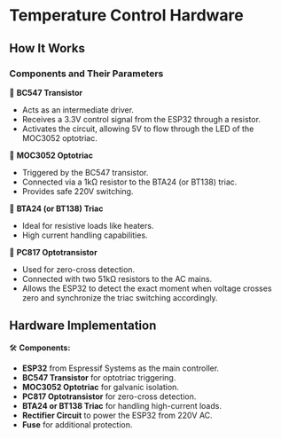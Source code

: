 # Temperature Control Hardware

## How It Works

### Components and Their Parameters

🔹 **BC547 Transistor**
- Acts as an intermediate driver.
- Receives a 3.3V control signal from the ESP32 through a resistor.
- Activates the circuit, allowing 5V to flow through the LED of the MOC3052 optotriac.

🔹 **MOC3052 Optotriac**
- Triggered by the BC547 transistor.
- Connected via a 1kΩ resistor to the BTA24 (or BT138) triac.
- Provides safe 220V switching.

🔹 **BTA24 (or BT138) Triac**
- Ideal for resistive loads like heaters.
- High current handling capabilities.

🔹 **PC817 Optotransistor**
- Used for zero-cross detection.
- Connected with two 51kΩ resistors to the AC mains.
- Allows the ESP32 to detect the exact moment when voltage crosses zero and synchronize the triac switching accordingly.

## Hardware Implementation

🛠 **Components:**
- **ESP32** from Espressif Systems as the main controller.
- **BC547 Transistor** for optotriac triggering.
- **MOC3052 Optotriac** for galvanic isolation.
- **PC817 Optotransistor** for zero-cross detection.
- **BTA24 or BT138 Triac** for handling high-current loads.
- **Rectifier Circuit** to power the ESP32 from 220V AC.
- **Fuse** for additional protection.